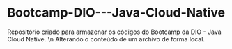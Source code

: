 # Bootcamp-DIO---Java-Cloud-Native
Repositório criado para armazenar os códigos do Bootcamp da DIO - Java Cloud Native.
\n
Alterando o conteúdo de um archivo de forma local.